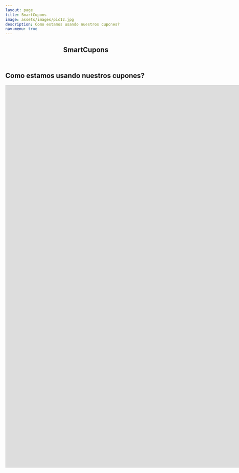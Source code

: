 ```yaml
---
layout: page
title: SmartCupons
image: assets/images/pic12.jpg
description: Como estamos usando nuestros cupones?
nav-menu: true
---
```


<!-- Main -->
<div id="main" class="alt">

<!-- One -->
<section id="one">
	<div class="inner">
		<header class="major">
			<h1>SmartCupons</h1>
		</header>
</div>
<!-- Content -->
<h2 id="content">Como estamos usando nuestros cupones?</h2>
<iframe frameborder="no" border="0" marginwidth="0" marginheight="0" width="1600" allowfullscreen height="1200" src="https://public.tableau.com/views/demo_posta/CuponesHistoricos?:showVizHome=no&:embed=true"></iframe>
</section>

